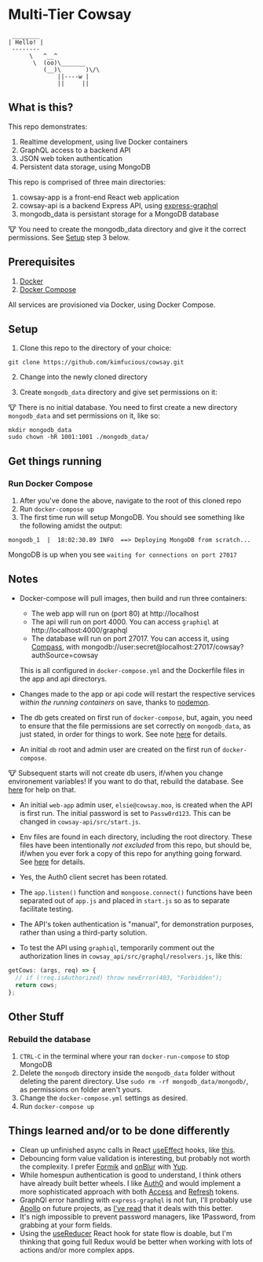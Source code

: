 # Multi-Tier Cowsay

```console
 ________
| Hello! |
 --------
      \   ^__^
       \  (oo)\_______
          (__)\       )\/\
              ||----w |
              ||     ||
```

## What is this?

This repo demonstrates:

1. Realtime development, using live Docker containers
2. GraphQL access to a backend API
3. JSON web token authentication
4. Persistent data storage, using MongoDB

This repo is comprised of three main directories:

1. cowsay-app is a front-end React web application
2. cowsay-api is a backend Express API, using [express-graphql](https://github.com/graphql/express-graphql)
3. mongodb_data is persistant storage for a MongoDB database

🐮 You need to create the mongodb_data directory and give it the correct permissions. See [Setup](#setup) step 3 below.

## Prerequisites

1. [Docker](https://www.docker.com/products/docker-desktop)
2. [Docker Compose](https://docs.docker.com/compose/install/)

All services are provisioned via Docker, using Docker Compose.

## Setup

1. Clone this repo to the directory of your choice:

```console
git clone https://github.com/kimfucious/cowsay.git
```

2. Change into the newly cloned directory

3. Create `mongodb_data` directory and give set permissions on it:

🐮 There is no initial database. You need to first create a new directory `mongodb_data` and set permissions on it, like so:

```console
mkdir mongodb_data
sudo chown -hR 1001:1001 ./mongodb_data/
```

## Get things running

### Run Docker Compose

1. After you've done the above, navigate to the root of this cloned repo
2. Run `docker-compose up`
3. The first time run will setup MongoDB. You should see something like the following amidst the output:

```console
mongodb_1  |  18:02:30.89 INFO  ==> Deploying MongoDB from scratch...
```

MongoDB is up when you see `waiting for connections on port 27017`

## Notes

- Docker-compose will pull images, then build and run three containers:

  - The web app will run on (port 80) at http://localhost
  - The api will run on port 4000. You can access `graphiql` at http://localhost:4000/graphql
  - The database will run on port 27017. You can access it, using [Compass](https://www.mongodb.com/products/compass), with mongodb://user:secret@localhost:27017/cowsay?authSource=cowsay

  This is all configured in `docker-compose.yml` and the Dockerfile files in the app and api directorys.

- Changes made to the app or api code will restart the respective services _within the running containers_ on save, thanks to [nodemon](https://nodemon.io/).

- The db gets created on first run of `docker-compose`, but, again, you need to ensure that the file permissions are set correctly on `mongodb_data`, as just stated, in order for things to work. See note [here](https://github.com/bitnami/bitnami-docker-mongodb#persisting-your-database) for details.

- An initial `db` root and admin user are created on the first run of `docker-compose`.

🐮 Subsequent starts will not create db users, if/when you change environement variables! If you want to do that, rebuild the database. See [here](#rebuild-the-database) for help on that.

- An initial `web-app` admin user, `elsie@cowsay.moo`, is created when the API is first run. The initial password is set to `Passw0rd123`. This can be changed in `cowsay-api/src/start.js`.

- Env files are found in each directory, including the root directory. These files have been intentionally _not excluded_ from this repo, but should be, if/when you ever fork a copy of this repo for anything going forward. See [here](https://www.npmjs.com/package/dotenv#should-i-commit-my-env-file) for details.

- Yes, the Auth0 client secret has been rotated.

- The `app.listen()` function and `mongoose.connect()` functions have been separated out of `app.js` and placed in `start.js` so as to separate facilitate testing.

- The API's token authentication is "manual", for demonstration purposes, rather than using a third-party solution.

- To test the API using `graphiql`, temporarily comment out the authorization lines in `cowsay_api/src/graphql/resolvers.js`, like this:

```js
getCows: (args, req) => {
  // if (!req.isAuthorized) throw newError(403, "Forbidden");
  return cows;
};
```

## Other Stuff

### Rebuild the database

1. `CTRL-C` in the terminal where your ran `docker-run-compose` to stop MongoDB
2. Delete the `mongodb` directory inside the `mongodb_data` folder without deleting the parent directory. Use `sudo rm -rf mongodb_data/mongodb/`, as permissions on folder aren't yours.
3. Change the `docker-compose.yml` settings as desired.
4. Run `docker-compose up`

## Things learned and/or to be done differently

- Clean up unfinished async calls in React [useEffect](https://reactjs.org/docs/hooks-effect.html) hooks, like [this](https://binarapps.com/blog/clean-up-request-in-useeffect-react-hook/).
- Debouncing form value validation is interesting, but probably not worth the complexity. I prefer [Formik](https://jaredpalmer.com/formik/) and [onBlur](https://developer.mozilla.org/en-US/docs/Web/API/Element/blur_event) with [Yup](https://github.com/jquense/yup).
- While homespun authentication is good to understand, I think others have already built better wheels. I like [Auth0](https://auth0.com/) and would implement a more sophisticated approach with both [Access](https://auth0.com/docs/tokens/access-tokens) and [Refresh](https://auth0.com/docs/tokens/refresh-token/current) tokens.
- GraphQl error handling with `express-graphql` is not fun, I'll probably use [Apollo](https://www.apollographql.com/) on future projects, as [I've read](https://blog.apollographql.com/full-stack-error-handling-with-graphql-apollo-5c12da407210) that it deals with this better.
- It's nigh impossible to prevent password managers, like 1Password, from grabbing at your form fields.
- Using the [useReducer](https://reactjs.org/docs/hooks-reference.html#usereducer) React hook for state flow is doable, but I'm thinking that going full Redux would be better when working with lots of actions and/or more complex apps.
